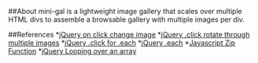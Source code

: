 ##About
mini-gal is a lightweight image gallery that scales over multiple HTML divs to assemble a browsable gallery with multiple images per div.

##References
*[jQuery on click change image](http://stackoverflow.com/questions/1115858/jquery-switching-between-several-images-on-click)
*[jQuery .click rotate through multiple images](http://stackoverflow.com/questions/12073908/rotate-images-onclick-with-jquery-swap-change-image-with-click)
*[jQuery .click for .each](http://forum.jquery.com/topic/binding-click-event-in-a-loop)
*[jQuery .each](http://api.jquery.com/each/)
*[Javascript Zip Function](http://stackoverflow.com/questions/5258086/combaining-two-array-into-single-multi-dimensional-array-in-javascript)
*[jQuery Looping over an array](http://stackoverflow.com/questions/3943494/how-to-loop-through-array-in-jquery)
